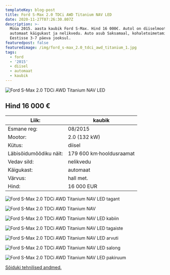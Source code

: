 ```yaml
---
templateKey: blog-post
title: Ford S-Max 2.0 TDCi AWD Titanium NAV LED
date: 2020-11-27T07:26:30.807Z
description: >-
  Müüa 2015. aasta kaubik Ford S-Max. Hind 16 000€. Autol on diiselmootor,
  automaat käigukast ja nelikvedu. Auto asub Saksamaal, kohaletoimetamine
  Eestisse 3-7 päeva jooksul.
featuredpost: false
featuredimage: /img/ford_s-max_2.0_tdci_awd_titanium_1.jpg
tags:
  - ford
  - '2015'
  - diisel
  - automaat
  - kaubik
---
```

![Ford S-Max 2.0 TDCi AWD Titanium NAV LED](/img/ford_s-max_2.0_tdci_awd_titanium_1.jpg "Ford S-Max 2.0 TDCi AWD Titanium NAV LED")

## Hind 16 000 €

<!--StartFragment-->

| Liik:                  | kaubik                   |
| ---------------------- | ------------------------ |
| Esmane reg:            | 08/2015                  |
| Mootor:                | 2.0 (132 kW)             |
| Kütus:                 | diisel                   |
| Läbisõidumõõdiku näit: | 179 600 km·hooldusraamat |
| Vedav sild:            | nelikvedu                |
| Käigukast:             | automaat                 |
| Värvus:                | hall met.                |
| Hind:                  | 16 000 EUR               |

<!--EndFragment-->

![Ford S-Max 2.0 TDCi AWD Titanium NAV LED tagant](/img/ford_s-max_2.0_tdci_awd_titanium_2.jpg "Ford S-Max 2.0 TDCi AWD Titanium NAV LED tagant")

![Ford S-Max 2.0 TDCi AWD Titanium NAV](/img/ford_s-max_2.0_tdci_awd_titanium_3.jpg "Ford S-Max 2.0 TDCi AWD Titanium NAV")

![Ford S-Max 2.0 TDCi AWD Titanium NAV LED kabiin](/img/ford_s-max_2.0_tdci_awd_titanium_4.jpg "Ford S-Max 2.0 TDCi AWD Titanium NAV LED kabiin")

![Ford S-Max 2.0 TDCi AWD Titanium NAV LED tagaiste](/img/ford_s-max_2.0_tdci_awd_titanium_5.jpg "Ford S-Max 2.0 TDCi AWD Titanium NAV LED tagaiste")

![Ford S-Max 2.0 TDCi AWD Titanium NAV LED arvuti](/img/ford_s-max_2.0_tdci_awd_titanium_6.jpg "Ford S-Max 2.0 TDCi AWD Titanium NAV LED arvuti")

![Ford S-Max 2.0 TDCi AWD Titanium NAV LED salong](/img/ford_s-max_2.0_tdci_awd_titanium_7.jpg "Ford S-Max 2.0 TDCi AWD Titanium NAV LED salong")

![Ford S-Max 2.0 TDCi AWD Titanium NAV LED pakiruum](/img/ford_s-max_2.0_tdci_awd_titanium_8.jpg "Ford S-Max 2.0 TDCi AWD Titanium NAV LED pakiruum")

[Sõiduki tehnilised andmed.](https://home.mobile.de/G-SULTAN#des_311699171)
